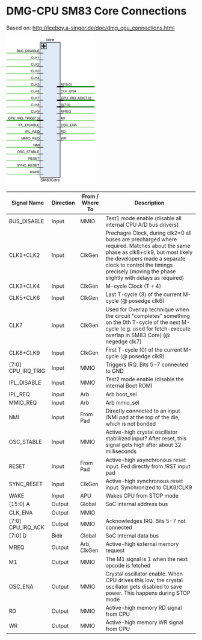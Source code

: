 # DMG-CPU SM83 Core Connections

Based on: http://iceboy.a-singer.de/doc/dmg_cpu_connections.html

![sm83_ports](/imgstore/sm83/sm83_ports.png)

| Signal Name           | Direction | From / Where To           | Description |
|-----------------------|-----------|---------------------------|-------------|
| BUS_DISABLE           | Input     | MMIO                      | Test1 mode enable (disable all internal CPU A/D bus drivers) |
| CLK1+CLK2             | Input     | ClkGen                    | Prechagre Clock, during clk2=0 all buses are precharged where required. Matches about the same phase as clk8+clk9, but most likely the developers made a separate clock to control the timings precisely (moving the phase slightly with delays as required) |
| CLK3+CLK4             | Input     | ClkGen                    | M-cycle Clock (T ÷ 4) |
| CLK5+CLK6             | Input     | ClkGen                    | Last T-cycle (3) of the current M-cycle (@ posedge clk6) |
| CLK7                  | Input     | ClkGen                    | Used for Overlap technique when the circuit "completes" something on the 0th T-cycle of the next M-cycle (e.g. used for fetch-execute overlap in SM83 Core) (@ negedge clk7) |
| CLK8+CLK9             | Input     | ClkGen                    | First T-cycle (0) of the current M-cycle (@ posedge clk9) |
| \[7:0\] CPU_IRQ_TRIG  | Input     | MMIO                      | Triggers IRQ. Bits 5-7 connected to GND |
| IPL_DISABLE           | Input     | MMIO                      | Test2 mode enable (disable the internal Boot ROM) |
| IPL_REQ               | Input     | Arb                       | Arb boot_sel |
| MMIO_REQ              | Input     | Arb                       | Arb mmio_sel |
| NMI                   | Input     | From Pad                  | Directly connected to an input /NMI pad at the top of the die, which is not bonded |
| OSC_STABLE            | Input     | MMIO                      | Active-high crystal oscillator stablilized input? After reset, this signal gets high after about 32 milliseconds |
| RESET                 | Input     | From Pad                  | Active-high asynchronous reset input. Fed directly from /RST input pad |
| SYNC_RESET            | Input     | ClkGen                    | Active-high synchronous reset input. Synchronized to CLK8/CLK9 |
| WAKE                  | Input     | APU                       | Wakes CPU from STOP mode |
| \[15:0\] A            | Output    | Global                    | SoC internal address bus |
| CLK_ENA               | Output    | MMIO                      |  |
| \[7:0\] CPU_IRQ_ACK   | Output    | MMIO                      | Acknowledges IRQ. Bits 5-7 not connected |
| \[7:0\] D             | Bidir     | Global                    | SoC internal data bus |
| MREQ                  | Output    | Arb, ClkGen               | Active-high external memory request |
| M1                    | Output    | MMIO                      | The M1 signal is 1 when the next opcode is fetched |
| OSC_ENA               | Output    | MMIO                      | Crystal oscillator enable. When CPU drives this low, the crystal oscillator gets disabled to save power. This happens during STOP mode |
| RD                    | Output    | MMIO                      | Active-high memory RD signal from CPU |
| WR                    | Output    | MMIO                      | Active-high memory WR signal from CPU |
